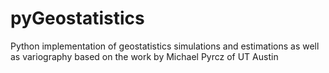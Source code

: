 # pyGeostatistics
Python implementation of geostatistics simulations and estimations as well as variography based on the work by Michael Pyrcz of UT Austin
